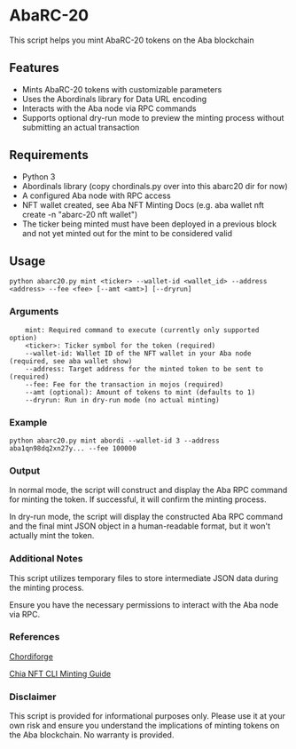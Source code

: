 # AbaRC-20

This script helps you mint AbaRC-20 tokens on the Aba blockchain

## Features

- Mints AbaRC-20 tokens with customizable parameters
- Uses the Abordinals library for Data URL encoding
- Interacts with the Aba node via RPC commands
- Supports optional dry-run mode to preview the minting process without submitting an actual transaction

## Requirements

- Python 3
- Abordinals library (copy chordinals.py over into this abarc20 dir for now)
- A configured Aba node with RPC access
- NFT wallet created, see Aba NFT Minting Docs (e.g. aba wallet nft create -n "abarc-20 nft wallet")
- The ticker being minted must have been deployed in a previous block and not yet minted out for the mint to be considered valid

## Usage

```
python abarc20.py mint <ticker> --wallet-id <wallet_id> --address <address> --fee <fee> [--amt <amt>] [--dryrun]
```

### Arguments

```
    mint: Required command to execute (currently only supported option)
    <ticker>: Ticker symbol for the token (required)
    --wallet-id: Wallet ID of the NFT wallet in your Aba node (required, see aba wallet show)
    --address: Target address for the minted token to be sent to (required)
    --fee: Fee for the transaction in mojos (required)
    --amt (optional): Amount of tokens to mint (defaults to 1)
    --dryrun: Run in dry-run mode (no actual minting)
```

### Example

```
python abarc20.py mint abordi --wallet-id 3 --address aba1qn98dq2xn27y... --fee 100000
```

### Output

In normal mode, the script will construct and display the Aba RPC command for minting the token. If successful, it will confirm the minting process.

In dry-run mode, the script will display the constructed Aba RPC command and the final mint JSON object in a human-readable format, but it won't actually mint the token.

### Additional Notes

This script utilizes temporary files to store intermediate JSON data during the minting process.

Ensure you have the necessary permissions to interact with the Aba node via RPC.

### References

[Chordiforge](https://www.chordifun.com/)

[Chia NFT CLI Minting Guide](https://docs.chia.net/guides/nft-cli/)

### Disclaimer

This script is provided for informational purposes only. Please use it at your own risk and ensure you understand the implications of minting tokens on the Aba blockchain.
No warranty is provided.
